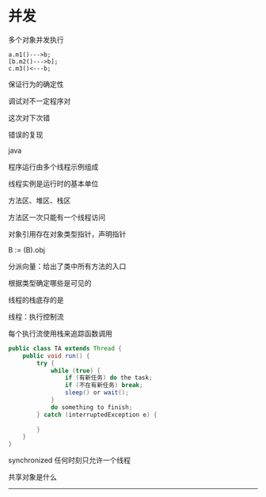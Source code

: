# 并发

多个对象并发执行

```
a.m1()--->b;
[b.m2()--->b];
c.m3()<---b;
```

保证行为的确定性

调试对不一定程序对

这次对下次错

错误的复现

java 

程序运行由多个线程示例组成

线程实例是运行时的基本单位

方法区、堆区、栈区

方法区一次只能有一个线程访问

对象引用存在对象类型指针，声明指针

B := (B).obj

分派向量：给出了类中所有方法的入口

根据类型确定哪些是可见的

线程的栈底存的是

线程：执行控制流

每个执行流使用栈来追踪函数调用

```java
public class TA extends Thread {
	public void run() {
		try {
            while (true) {
            	if (有新任务) do the task;
                if (不在有新任务) break;
                sleep() or wait();
            }
        	do something to finish;
        } catch (interruptedException e) {
            
        }
	}
}
```



synchronized 任何时刻只允许一个线程

共享对象是什么

--------------------------------------------------------------------------------------------------------------------------------------------



































